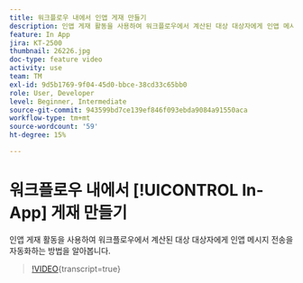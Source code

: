 ```yaml
---
title: 워크플로우 내에서 인앱 게재 만들기
description: 인앱 게재 활동을 사용하여 워크플로우에서 계산된 대상 대상자에게 인앱 메시지 전송을 자동화하는 방법을 알아봅니다.
feature: In App
jira: KT-2500
thumbnail: 26226.jpg
doc-type: feature video
activity: use
team: TM
exl-id: 9d5b1769-9f04-45d0-bbce-38cd33c65bb0
role: User, Developer
level: Beginner, Intermediate
source-git-commit: 943599bd7ce139ef846f093ebda9084a91550aca
workflow-type: tm+mt
source-wordcount: '59'
ht-degree: 15%

---
```


# 워크플로우 내에서 [!UICONTROL In-App] 게재 만들기

인앱 게재 활동을 사용하여 워크플로우에서 계산된 대상 대상자에게 인앱 메시지 전송을 자동화하는 방법을 알아봅니다.

>[!VIDEO](https://video.tv.adobe.com/v/26226?learn=on){transcript=true}
